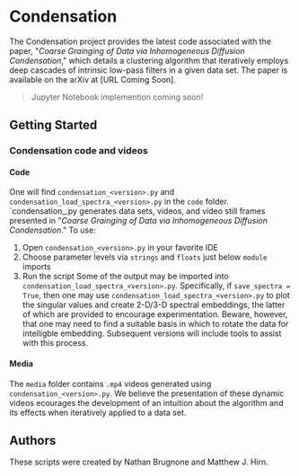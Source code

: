 # Condensation
The Condensation project provides the latest code associated with the paper, "_Coarse Grainging of Data via Inhomogeneous Diffusion Condensation_," which details a clustering algorithm that iteratively employs deep cascades of intrinsic low-pass filters in a given data set. The paper is available on the arXiv at [URL Coming Soon].  
>Jupyter Notebook implemention coming soon!    
## Getting Started
### Condensation code and videos
#### Code
One will find `condensation_<version>.py` and `condensation_load_spectra_<version>.py` in the `code` folder. `condensation_<version>.py generates data sets, videos, and video still frames presented in "_Coarse Grainging of Data via Inhomogeneous Diffusion Condensation_."  To use: 
1. Open `condensation_<version>.py` in your favorite IDE
2. Choose parameter levels via `strings` and `floats` just below `module` imports 
3. Run the script
Some of the output may be imported into `condensation_load_spectra_<version>.py`. Specifically, if `save_spectra = True`, then one may use `condensation_load_spectra_<version>.py` to plot the singular values and create 2-D/3-D spectral embeddings, the latter of which are provided to encourage experimentation. Beware, however, that one may need to find a suitable basis in which to rotate the data for intelligble embedding. Subsequent versions will include tools to assist with this process. 
#### Media
The `media` folder contains `.mp4` videos generated using `condensation_<version>.py`. We believe the presentation of these dynamic videos ecourages the development of an intuition about the algorithm and its effects when iteratively applied to a data set.  
## Authors
These scripts were created by Nathan Brugnone and Matthew J. Hirn.